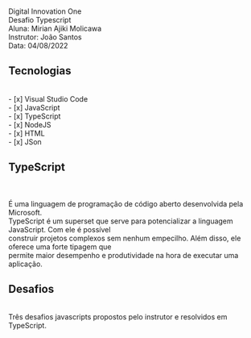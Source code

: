 <br>  Digital Innovation One 
<br>  Desafio Typescript 
<br>  Aluna: Mirian Ajiki Molicawa
<br>  Instrutor: João Santos
<br>  Data: 04/08/2022 
</p>

<h2> Tecnologias </h2>
<br> - [x] Visual Studio Code
<br> - [x] JavaScript
<br> - [x] TypeScript
<br> - [x] NodeJS
<br> - [x] HTML
<br> - [x] JSon

<h2> TypeScript</h2>
<br>
<br> É uma linguagem de programação de código aberto desenvolvida pela Microsoft. 
<br> TypeScript é um superset que serve para potencializar a linguagem JavaScript. Com ele é possível <br> construir projetos complexos sem nenhum empecilho. Além disso, ele oferece uma forte tipagem que <br> permite maior desempenho e produtividade na hora de executar uma aplicação.

<h2> Desafios</h2>
<br> Três desafios javascripts propostos pelo instrutor e resolvidos em TypeScript.

